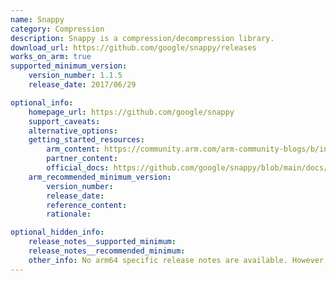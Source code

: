 ```yaml
---
name: Snappy
category: Compression
description: Snappy is a compression/decompression library.
download_url: https://github.com/google/snappy/releases
works_on_arm: true
supported_minimum_version:
    version_number: 1.1.5
    release_date: 2017/06/29

optional_info:
    homepage_url: https://github.com/google/snappy
    support_caveats:
    alternative_options:
    getting_started_resources:
        arm_content: https://community.arm.com/arm-community-blogs/b/infrastructure-solutions-blog/posts/comparing-data-compression-algorithm-performance-on-aws-graviton2-342166113
        partner_content:
        official_docs: https://github.com/google/snappy/blob/main/docs/README.md
    arm_recommended_minimum_version:
        version_number:
        release_date:
        reference_content:
        rationale:

optional_hidden_info:
    release_notes__supported_minimum: 
    release_notes__recommended_minimum:
    other_info: No arm64 specific release notes are available. However, in [snappy 1.1.7 release notes](https://github.com/google/snappy/releases/tag/1.1.7) aarch64 optimization is mentioned. Installation and testing was done through tar file.
---
```

